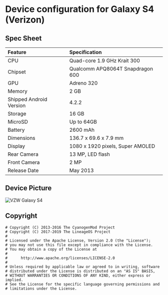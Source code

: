 # Device configuration for Galaxy S4 (Verizon)

## Spec Sheet

| Feature                 | Specification                     |
| :---------------------- | :-------------------------------- |
| CPU                     | Quad-core 1.9 GHz Krait 300       |
| Chipset                 | Qualcomm APQ8064T Snapdragon 600  |
| GPU                     | Adreno 320                        |
| Memory                  | 2 GB                              |
| Shipped Android Version | 4.2.2                             |
| Storage                 | 16 GB                             |
| MicroSD                 | Up to 64GB                        |
| Battery                 | 2600 mAh                          |
| Dimensions              | 136.7 x 69.6 x 7.9 mm             |
| Display                 | 1080 x 1920 pixels, Super AMOLED  |
| Rear Camera             | 13 MP, LED flash                  |
| Front Camera            | 2 MP                              |
| Release Date            | May 2013                          |

## Device Picture

![VZW Galaxy S4](http://i.imgur.com/v088Fqx.png "VZW Galaxy S4")

## Copyright

```
# Copyright (C) 2013-2016 The CyanogenMod Project
# Copyright (C) 2017-2019 The LineageOS Project
#
# Licensed under the Apache License, Version 2.0 (the "License");
# you may not use this file except in compliance with the License.
# You may obtain a copy of the License at
#
#      http://www.apache.org/licenses/LICENSE-2.0
#
# Unless required by applicable law or agreed to in writing, software
# distributed under the License is distributed on an "AS IS" BASIS,
# WITHOUT WARRANTIES OR CONDITIONS OF ANY KIND, either express or implied.
# See the License for the specific language governing permissions and
# limitations under the License.
